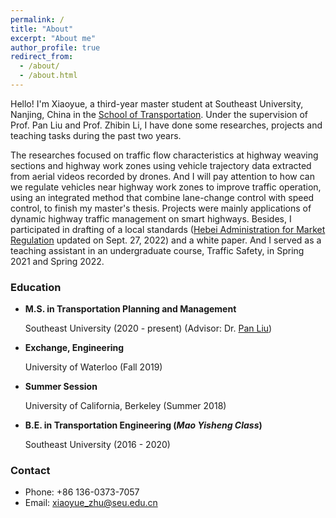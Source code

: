 ```yaml
---
permalink: /
title: "About"
excerpt: "About me"
author_profile: true
redirect_from: 
  - /about/
  - /about.html
---
```


Hello! I'm Xiaoyue, a third-year master student at Southeast University, Nanjing, China in the [School of Transportation](https://tc.seu.edu.cn/jt_en/). Under the supervision of Prof. Pan Liu and Prof. Zhibin Li, I have done some researches, projects and teaching tasks during the past two years. 

The researches focused on traffic flow characteristics at highway weaving sections and highway work zones using vehicle trajectory data extracted from aerial videos recorded by drones. And I will pay attention to how can we regulate vehicles near highway work zones to improve traffic operation, using an integrated method that combine lane-change control with speed control, to finish my master's thesis. Projects were mainly applications of dynamic highway traffic management on smart highways. Besides, I participated in drafting of a local standards ([Hebei Administration for Market Regulation](http://scjg.hebei.gov.cn/info/88345) updated on Sept. 27, 2022) and a white paper. And I served as a teaching assistant in an undergraduate course, Traffic Safety, in Spring 2021 and Spring 2022.  

### Education

* **M.S. in Transportation Planning and Management**
  
  Southeast University (2020 - present) (Advisor: Dr. [Pan Liu](https://tc.seu.edu.cn/2019/1014/c25722a290335/page.htm))
* **Exchange, Engineering**
  
  University of Waterloo (Fall 2019)
* **Summer Session**
  
  University of California, Berkeley (Summer 2018)
* **B.E. in Transportation Engineering (*Mao Yisheng Class*)**
  
  Southeast University (2016 - 2020)

### Contact

* Phone: +86 136-0373-7057
* Email: xiaoyue_zhu@seu.edu.cn
